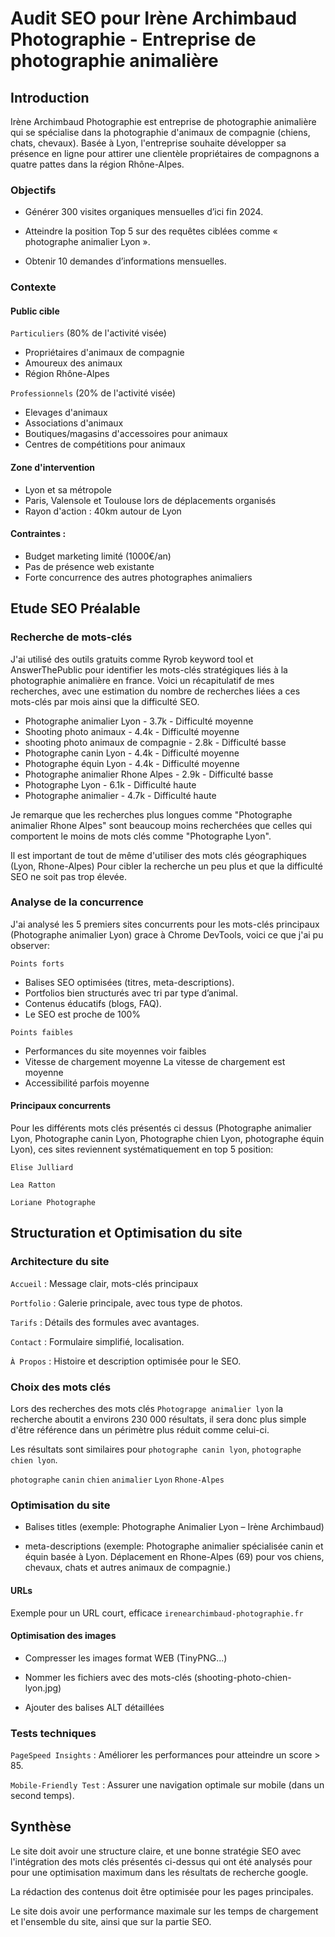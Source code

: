 # Audit SEO pour Irène Archimbaud Photographie - Entreprise de photographie animalière

## Introduction

Irène Archimbaud Photographie est entreprise de photographie animalière qui se spécialise dans la photographie d'animaux de compagnie (chiens, chats, chevaux). Basée à Lyon, l'entreprise souhaite développer sa présence en ligne pour attirer une clientèle propriétaires de compagnons a quatre pattes dans la région Rhône-Alpes.

### Objectifs

- Générer 300 visites organiques mensuelles d’ici fin 2024.

- Atteindre la position Top 5 sur des requêtes ciblées comme « photographe animalier Lyon ».

- Obtenir 10 demandes d’informations mensuelles.

### Contexte

#### Public cible

`Particuliers` (80% de l'activité visée)

- Propriétaires d'animaux de compagnie
- Amoureux des animaux
- Région Rhône-Alpes

`Professionnels` (20% de l'activité visée)

- Elevages d'animaux
- Associations d'animaux
- Boutiques/magasins d'accessoires pour animaux
- Centres de compétitions pour animaux

#### Zone d'intervention

- Lyon et sa métropole
- Paris, Valensole et Toulouse lors de déplacements organisés
- Rayon d'action : 40km autour de Lyon

#### Contraintes :

- Budget marketing limité (1000€/an)
- Pas de présence web existante
- Forte concurrence des autres photographes animaliers

## Etude SEO Préalable

### Recherche de mots-clés

J'ai utilisé des outils gratuits comme Ryrob keyword tool et AnswerThePublic pour identifier les mots-clés stratégiques liés à la photographie animalière en france. Voici un récapitulatif de mes recherches, avec une estimation du nombre de recherches liées a ces mots-clés par mois ainsi que la difficulté SEO.

- Photographe animalier Lyon - 3.7k - Difficulté moyenne
- Shooting photo animaux - 4.4k - Difficulté moyenne
- shooting photo animaux de compagnie - 2.8k - Difficulté basse
- Photographe canin Lyon - 4.4k - Difficulté moyenne
- Photographe équin Lyon - 4.4k - Difficulté moyenne
- Photographe animalier Rhone Alpes - 2.9k - Difficulté basse
- Photographe Lyon - 6.1k - Difficulté haute
- Photographe animalier - 4.7k - Difficulté haute

Je remarque que les recherches plus longues comme "Photographe animalier Rhone Alpes" sont beaucoup moins recherchées que celles qui comportent le moins de mots clés comme "Photographe Lyon".

Il est important de tout de même d'utiliser des mots clés géographiques (Lyon, Rhone-Alpes) Pour cibler la recherche un peu plus et que la difficulté SEO ne soit pas trop élevée.

### Analyse de la concurrence

J'ai analysé les 5 premiers sites concurrents pour les mots-clés principaux (Photographe animalier Lyon) grace à Chrome DevTools, voici ce que j'ai pu observer:

`Points forts`

- Balises SEO optimisées (titres, meta-descriptions).
- Portfolios bien structurés avec tri par type d’animal.
- Contenus éducatifs (blogs, FAQ).
- Le SEO est proche de 100%

`Points faibles`

- Performances du site moyennes voir faibles
- Vitesse de chargement moyenne La vitesse de chargement est moyenne
- Accessibilité parfois moyenne

#### Principaux concurrents

Pour les différents mots clés présentés ci dessus (Photographe animalier Lyon, Photographe canin Lyon, Photographe chien Lyon, photographe équin Lyon), ces sites reviennent systématiquement en top 5 position:

`Elise Julliard`

`Lea Ratton`

`Loriane Photographe`

## Structuration et Optimisation du site

### Architecture du site

`Accueil` : Message clair, mots-clés principaux 

`Portfolio` : Galerie principale, avec tous type de photos.

`Tarifs` : Détails des formules avec avantages.

`Contact` : Formulaire simplifié, localisation.

`À Propos` : Histoire et description optimisée pour le SEO.

### Choix des mots clés

Lors des recherches des mots clés `Photograpge animalier lyon` la recherche aboutit a environs 230 000 résultats, il sera donc plus simple d'être référence dans un périmètre plus réduit comme celui-ci.

Les résultats sont similaires pour `photographe canin lyon`, `photographe chien lyon`.

`photographe` `canin` `chien` `animalier` `Lyon` `Rhone-Alpes`

### Optimisation du site

- Balises titles (exemple: Photographe Animalier Lyon – Irène Archimbaud)

- meta-descriptions (exemple: Photographe animalier spécialisée canin et équin basée à Lyon. Déplacement en Rhone-Alpes (69) pour vos chiens, chevaux, chats et autres animaux de compagnie.)

#### URLs

Exemple pour un URL court, efficace `irenearchimbaud-photographie.fr`

#### Optimisation des images

- Compresser les images format WEB (TinyPNG...)

- Nommer les fichiers avec des mots-clés (shooting-photo-chien-lyon.jpg)

- Ajouter des balises ALT détaillées

### Tests techniques

`PageSpeed Insights` : Améliorer les performances pour atteindre un score > 85.

`Mobile-Friendly Test` : Assurer une navigation optimale sur mobile (dans un second temps).

## Synthèse

Le site doit avoir une structure claire, et une bonne stratégie SEO  avec l'intégration des mots clés présentés ci-dessus qui ont été analysés pour pour une optimisation maximum dans les résultats de recherche google.

La rédaction des contenus doit être optimisée pour les pages principales.

Le site dois avoir une performance maximale sur les temps de chargement et l'ensemble du site, ainsi que sur la partie SEO.